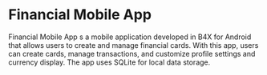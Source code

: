 # Financial Mobile App
 Financial Mobile App s a mobile application developed in B4X for Android that allows users to create and manage financial cards. With this app, users can create cards, manage transactions, and customize profile settings and currency display. The app uses SQLite for local data storage.
